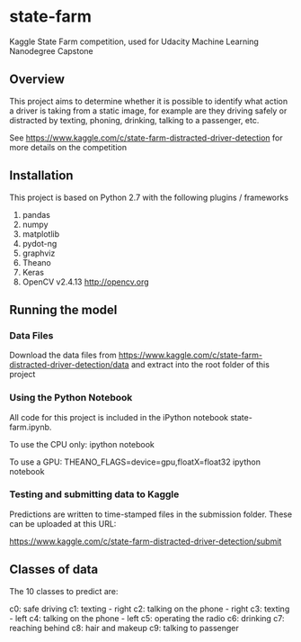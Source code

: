 # state-farm

Kaggle State Farm competition, used for Udacity Machine Learning Nanodegree Capstone

## Overview

This project aims to determine whether it is possible to identify what action a driver is taking from a static image, 
for example are they driving safely or distracted by texting, phoning, drinking, talking to a passenger, etc.

See https://www.kaggle.com/c/state-farm-distracted-driver-detection for more details on the competition

## Installation

This project is based on Python 2.7 with the following plugins / frameworks

1. pandas
1. numpy
1. matplotlib
1. pydot-ng
1. graphviz
1. Theano
1. Keras
1. OpenCV v2.4.13 http://opencv.org

## Running the model

### Data Files
Download the data files from 
https://www.kaggle.com/c/state-farm-distracted-driver-detection/data 
and extract into the root folder of this project


### Using the Python Notebook
All code for this project is included in the iPython notebook state-farm.ipynb. 

To use the CPU only:
ipython notebook

To use a GPU:
THEANO_FLAGS=device=gpu,floatX=float32 ipython notebook


### Testing and submitting data to Kaggle
Predictions are written to time-stamped files in the submission folder.  These can be uploaded 
at this URL:

https://www.kaggle.com/c/state-farm-distracted-driver-detection/submit


## Classes of data

The 10 classes to predict are:

c0: safe driving
c1: texting - right
c2: talking on the phone - right
c3: texting - left
c4: talking on the phone - left
c5: operating the radio
c6: drinking
c7: reaching behind
c8: hair and makeup
c9: talking to passenger




